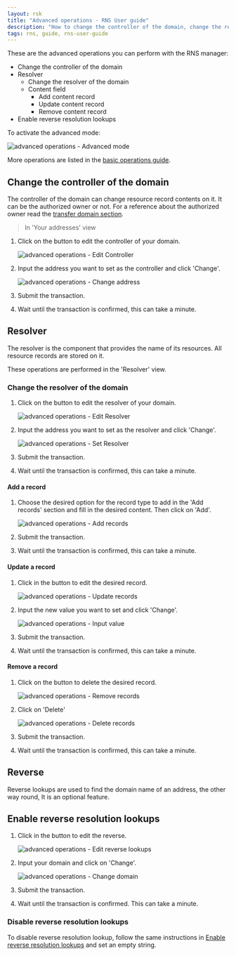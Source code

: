 ```yaml
---
layout: rsk
title: "Advanced operations - RNS User guide"
description: "How to change the controller of the domain, change the resolver of the domain, add a record, update a record, remove a record, enable reverse resolution lookups, disable reverse resolution lookups"
tags: rns, guide, rns-user-guide
---
```


These are the advanced operations you can perform with the RNS manager:

- Change the controller of the domain
- Resolver
    - Change the resolver of the domain
    - Content field
        - Add content record
        - Update content record
        - Remove content record
- Enable reverse resolution lookups

To activate the advanced mode:

![advanced operations - Advanced mode](/rif/rns/guide/images/advanced-operations-advanced-mode.png)

More operations are listed in the [basic operations guide](/rif/rns/guide/operations/).

## Change the controller of the domain

The controller of the domain can change resource record contents on it. It can be the authorized owner or not. For a reference about the authorized owner read the [transfer domain section](/rif/rns/guide/operations/#transfer-your-domain).

> In 'Your addresses' view

1. Click on the button to edit the controller of your domain.

    ![advanced operations - Edit Controller](/rif/rns/guide/images/advanced-operations-edit-controller.png)

2. Input the address you want to set as the controller and click 'Change'.

    ![advanced operations - Change address](/rif/rns/guide/images/advanced-operations-change-address.png)

3. Submit the transaction.

4. Wait until the transaction is confirmed, this can take a minute.

## Resolver

The resolver is the component that provides the name of its resources. All resource records are stored on it.

These operations are performed in the 'Resolver' view.

### Change the resolver of the domain

1. Click on the button to edit the resolver of your domain.

    ![advanced operations - Edit Resolver](/rif/rns/guide/images/advanced-operations-edit-resolver.png)

2. Input the address you want to set as the resolver and click 'Change'.

    ![advanced operations - Set Resolver](/rif/rns/guide/images/advanced-operations-set-resolver.png)

3. Submit the transaction.

4. Wait until the transaction is confirmed, this can take a minute.

#### Add a record

1. Choose the desired option for the record type to add in the 'Add records' section and fill in the desired content. Then click on 'Add'.

    ![advanced operations - Add records](/rif/rns/guide/images/advanced-operations-add-records.png)

2. Submit the transaction.

3. Wait until the transaction is confirmed, this can take a minute.

#### Update a record

1. Click in the button to edit the desired record.

    ![advanced operations - Update records](/rif/rns/guide/images/advanced-operations-update-records.png)


2. Input the new value you want to set and click 'Change'.

    ![advanced operations - Input value](/rif/rns/guide/images/advanced-operations-input-value.png)

3. Submit the transaction.

4. Wait until the transaction is confirmed, this can take a minute.

#### Remove a record

1. Click on the button to delete the desired record.

    ![advanced operations - Remove records](/rif/rns/guide/images/advanced-operations-remove-records.png)

2. Click on 'Delete'

    ![advanced operations - Delete records](/rif/rns/guide/images/advanced-operations-delete-records.png)

3. Submit the transaction.

4. Wait until the transaction is confirmed, this can take a minute.

## Reverse

Reverse lookups are used to find the domain name of an address, the other way round, It is an optional feature.

## Enable reverse resolution lookups


1. Click in the button to edit the reverse.

    ![advanced operations - Edit reverse lookups](/rif/rns/guide/images/advanced-operations-edit-reverse-lookups.png)

2. Input your domain and click on 'Change'.

    ![advanced operations - Change domain](/rif/rns/guide/images/advanced-operations-change-domain.png)

3. Submit the transaction.

4. Wait until the transaction is confirmed. This can take a minute.


### Disable reverse resolution lookups

To disable reverse resolution lookup, follow the same instructions in [Enable reverse resolution lookups](#enable-reverse-resolution-lookups) and set an empty string.
